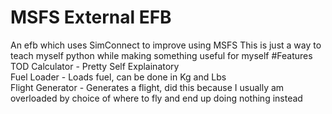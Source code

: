 # MSFS External EFB
An efb which uses SimConnect to improve using MSFS
This is just a way to teach myself python while making something useful for myself
#Features
TOD Calculator - Pretty Self Explainatory  
Fuel Loader - Loads fuel, can be done in Kg and Lbs  
Flight Generator - Generates a flight, did this because I usually am overloaded by choice of where to fly and end up doing nothing instead  
